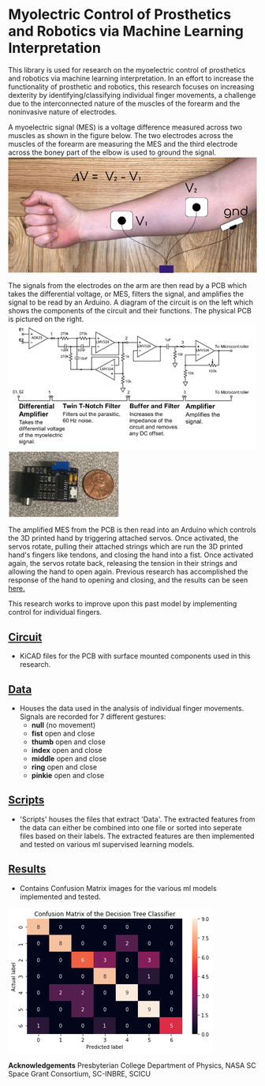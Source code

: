 # Myolectric Control of Prosthetics and Robotics via Machine Learning Interpretation
This library is used for research on the myoelectric control of prosthetics and robotics via machine learning interpretation. In an effort to increase the functionality of prosthetic and robotics, this research focuses on increasing dexterity by identifying/classifying individual finger movements, a challenge due to the interconnected nature of the muscles of the forearm and the noninvasive nature of electrodes.

A myoelectric signal (MES) is a voltage difference measured across two muscles as shown in the figure below. The two electrodes across the muscles of the forearm are measuring the MES and the third electrode across the boney part of the elbow is used to ground the signal.
![Electrode Diagram](/Images/Electrode_Diagram.png)

The signals from the electrodes on the arm are then read by a PCB which takes the differential voltage, or MES, filters the signal, and amplifies the signal to be read by an Arduino. A diagram of the circuit is on the left which shows the components of the circuit and their functions. The physical PCB is pictured on the right.
![Circuit Diagram](/Images/circuit_diagram.png)
![Circuit](/Images/circuit.png)

The amplified MES from the PCB is then read into an Arduino which controls the 3D printed hand by triggering attached servos. Once activated, the servos rotate, pulling their attached strings which are run the 3D printed hand's fingers like tendons, and closing the hand into a fist. Once activated again, the servos rotate back, releasing the tension in their strings and allowing the hand to open again. Previous research has accomplished the response of the hand to opening and closing, and the results can be seen [here.](https://www.youtube.com/watch?v=ljKoZNYS_Rw) 

This research works to improve upon this past model by implementing control for individual fingers.

## [Circuit](https://github.com/pkrobinette/hand/tree/main/Circuit%2019:20)
- KiCAD files for the PCB with surface mounted components used in this research.

## [Data](https://github.com/pkrobinette/hand/tree/main/Data)
- Houses the data used in the analysis of individual finger movements. Signals are recorded for 7 different gestures:
  - **null** (no movement)
  - **fist** open and close
  - **thumb** open and close
  - **index** open and close
  - **middle** open and close
  - **ring** open and close
  - **pinkie** open and close

## [Scripts](https://github.com/pkrobinette/hand/tree/main/Scripts)
- 'Scripts' houses the files that extract 'Data'. The extracted features from the data can either be combined into one file or sorted into seperate files based on their labels. The extracted features are then implemented and tested on various ml supervised learning models.

## [Results](https://github.com/pkrobinette/hand/tree/main/Results)
- Contains Confusion Matrix images for the various ml models implemented and tested. 

![Decision Tree Confusion Matrix](/Results/DT_confusion.png)

**Acknowledgements** Presbyterian College Department of Physics, NASA SC Space Grant Consortium, SC-INBRE, SCICU
